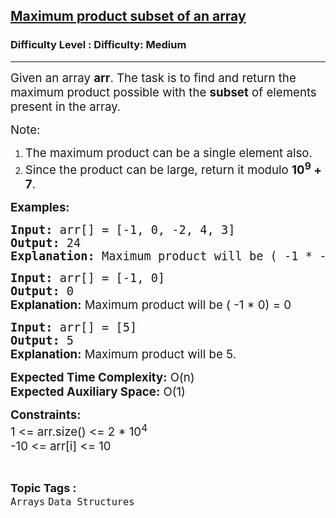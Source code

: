 <h2><a href="https://www.geeksforgeeks.org/problems/maximum-product-subset-of-an-array/1?timeMachineDate=2024-07-21">Maximum product subset of an array</a></h2><h3>Difficulty Level : Difficulty: Medium</h3><hr><div class="problems_problem_content__Xm_eO"><p><span style="font-size: 14pt;">Given an array <strong>arr</strong>. The task is to find and return the maximum product possible with the <strong>subset</strong> of elements present in the array. </span></p>
<p><span style="font-size: 14pt;">Note:</span></p>
<ol>
<li><span style="font-size: 14pt;">The maximum product can be a single element also.</span></li>
<li><span style="font-size: 14pt;">Since the product can be large, return it modulo <strong>10<sup>9</sup> + 7</strong>.</span></li>
</ol>
<p><span style="font-size: 14pt;"><strong>Examples:</strong></span></p>
<pre><span style="font-size: 14pt;"><strong>Input: </strong>arr[] = [-1, 0, -2, 4, 3]
<strong>Output: </strong>24
<strong>Explanation:</strong> Maximum product will be ( -1 * -2 * 4 * 3 ) = 24</span></pre>
<pre><span style="font-size: 14pt;"><strong>Input: </strong>arr[] = [-1, 0]
<strong>Output: </strong>0<br><strong style="font-family: -apple-system, BlinkMacSystemFont, 'Segoe UI', Roboto, Oxygen, Ubuntu, Cantarell, 'Open Sans', 'Helvetica Neue', sans-serif;">Explanation:</strong><span style="font-family: -apple-system, BlinkMacSystemFont, 'Segoe UI', Roboto, Oxygen, Ubuntu, Cantarell, 'Open Sans', 'Helvetica Neue', sans-serif;"> Maximum product will be ( -1 * 0) = 0</span><br></span></pre>
<pre><span style="font-size: 14pt;"><strong>Input: </strong>arr[] = [5]
<strong>Output: </strong>5</span><br><span style="font-size: 14pt;"><strong style="font-family: -apple-system, BlinkMacSystemFont, 'Segoe UI', Roboto, Oxygen, Ubuntu, Cantarell, 'Open Sans', 'Helvetica Neue', sans-serif;">Explanation:</strong><span style="font-family: -apple-system, BlinkMacSystemFont, 'Segoe UI', Roboto, Oxygen, Ubuntu, Cantarell, 'Open Sans', 'Helvetica Neue', sans-serif;"> Maximum product will be 5.</span></span></pre>
<p><span style="font-size: 14pt;"><strong>Expected Time Complexity:</strong> O(n)<br><strong>Expected Auxiliary Space:</strong> O(1)</span></p>
<p><span style="font-size: 14pt;"><strong>Constraints:</strong><br>1 &lt;= arr.size() &lt;= 2 * 10<sup>4</sup><br>-10 &lt;= arr[i] &lt;= 10</span></p></div><br><p><span style=font-size:18px><strong>Topic Tags : </strong><br><code>Arrays</code>&nbsp;<code>Data Structures</code>&nbsp;